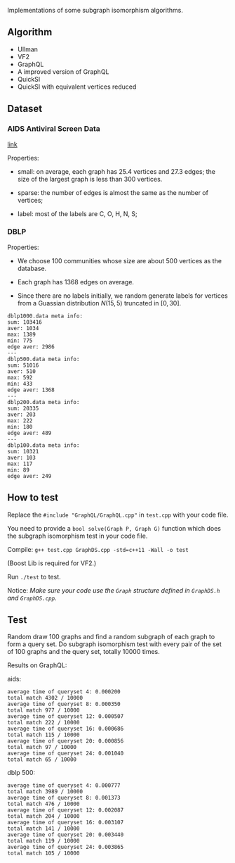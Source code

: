 Implementations of some subgraph isomorphism algorithms.

## Algorithm

- Ullman
- VF2
- GraphQL 
- A improved version of GraphQL
- QuickSI
- QuickSI with equivalent vertices reduced


## Dataset

### AIDS Antiviral Screen Data

[link](https://wiki.nci.nih.gov/display/NCIDTPdata/AIDS+Antiviral+Screen+Data)

Properties:

- small: on average, each graph has 25.4 vertices and 27.3 edges; the size of the largest graph is less than 300 vertices.

- sparse: the number of edges is almost the same as the number of vertices;

- label: most of the labels are C, O, H, N, S;

### DBLP
Properties:

- We choose 100 communities whose size are about 500 vertices as the database. 

- Each graph has 1368 edges on average.

- Since there are no labels initially, we random generate labels for vertices from a Guassian distribution $N(15,5)$ truncated in $[0,30]$.


```
dblp1000.data meta info:
sum: 103416
aver: 1034
max: 1389
min: 775
edge aver: 2986
---
dblp500.data meta info:
sum: 51016
aver: 510
max: 592
min: 433
edge aver: 1368
---
dblp200.data meta info:
sum: 20335
aver: 203
max: 222
min: 180
edge aver: 489
---
dblp100.data meta info:
sum: 10321
aver: 103
max: 117
min: 89
edge aver: 249
```


## How to test

Replace the `#include "GraphQL/GraphQL.cpp"` in `test.cpp` with your code file.

You need to provide a `bool solve(Graph P, Graph G)` function which does the subgraph isomorphism test in your code file.

Compile: `g++ test.cpp GraphDS.cpp -std=c++11 -Wall -o test`

(Boost Lib is required for VF2.)

Run `./test` to test.

Notice: *Make sure your code use the `Graph` structure defined in `GraphDS.h` and `GraphDS.cpp`.*

## Test

Random draw 100 graphs and find a random subgraph of each graph to form a query set.
Do subgraph isomorphism test with every pair of the set of 100 graphs and the query set, totally 10000 times.

Results on GraphQL:

aids:
```
average time of queryset 4: 0.000200
total match 4302 / 10000
average time of queryset 8: 0.000350
total match 977 / 10000
average time of queryset 12: 0.000507
total match 222 / 10000
average time of queryset 16: 0.000686
total match 115 / 10000
average time of queryset 20: 0.000856
total match 97 / 10000
average time of queryset 24: 0.001040
total match 65 / 10000
```

dblp 500:
```
average time of queryset 4: 0.000777
total match 3989 / 10000
average time of queryset 8: 0.001373
total match 476 / 10000
average time of queryset 12: 0.002087
total match 204 / 10000
average time of queryset 16: 0.003107
total match 141 / 10000
average time of queryset 20: 0.003440
total match 119 / 10000
average time of queryset 24: 0.003865
total match 105 / 10000
```